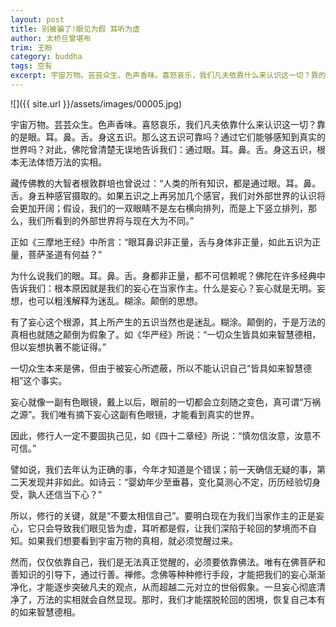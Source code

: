 ```yaml
---
layout: post
title: 别被骗了!眼见为假 耳听为虚
author: 太桥旦曾堪布
trim: 王盼
category: buddha
tags: 空有
excerpt: 宇宙万物。芸芸众生。色声香味。喜怒哀乐，我们凡夫依靠什么来认识这一切？靠的是眼。耳。鼻。舌。身这五识。那么这五识可靠吗？通过它们能够感知到真实的世界吗？对此，佛陀曾清楚无误地告诉我们：通过眼。耳。鼻。舌。身这五识，根本无法体悟万法的实相。
---
```


![]({{ site.url }}/assets/images/00005.jpg)

宇宙万物。芸芸众生。色声香味。喜怒哀乐，我们凡夫依靠什么来认识这一切？靠的是眼。耳。鼻。舌。身这五识。那么这五识可靠吗？通过它们能够感知到真实的世界吗？对此，佛陀曾清楚无误地告诉我们：通过眼。耳。鼻。舌。身这五识，根本无法体悟万法的实相。

藏传佛教的大智者根敦群培也曾说过：“人类的所有知识，都是通过眼。耳。鼻。舌。身五种感官摄取的。如果五识之上再另加几个感官，我们对外部世界的认识将会更加开阔；假设，我们的一双眼睛不是左右横向排列，而是上下竖立排列，那么，我们所看到的外部世界将与现在大为不同。”

正如《三摩地王经》中所言：“眼耳鼻识非正量，舌与身体非正量，如此五识为正量，菩萨圣道有何益？”

为什么说我们的眼。耳。鼻。舌。身都非正量，都不可信赖呢？佛陀在许多经典中告诉我们：根本原因就是我们的妄心在当家作主。什么是妄心？妄心就是无明。妄想，也可以粗浅解释为迷乱。糊涂。颠倒的思想。

有了妄心这个根源，其上所产生的五识当然也是迷乱。糊涂。颠倒的，于是万法的真相也就随之颠倒为假象了。如《华严经》所说：“一切众生皆具如来智慧德相，但以妄想执著不能证得。”

一切众生本来是佛，但由于被妄心所遮蔽，所以不能认识自己“皆具如来智慧德相”这个事实。

妄心就像一副有色眼镜，戴上以后，眼前的一切都会立刻随之变色，真可谓“万祸之源”。我们唯有摘下妄心这副有色眼镜，才能看到真实的世界。

因此，修行人一定不要固执己见，如《四十二章经》所说：“慎勿信汝意，汝意不可信。”

譬如说，我们去年认为正确的事，今年才知道是个错误；前一天确信无疑的事，第二天发现并非如此。如诗云：“婴幼年少至垂暮，变化莫测心不定，历历经验切身受，孰人还信当下心？”

所以，修行的关键，就是“不要太相信自己”。要明白现在为我们当家作主的正是妄心，它只会导致我们眼见皆为虚，耳听都是假，让我们深陷于轮回的梦境而不自知。如果我们想要看到宇宙万物的真相，就必须觉醒过来。

然而，仅仅依靠自己，我们是无法真正觉醒的，必须要依靠佛法。唯有在佛菩萨和善知识的引导下，通过行善。禅修。念佛等种种修行手段，才能把我们的妄心渐渐净化，才能逐步突破凡夫的观点，从而超越二元对立的世俗假象。一旦妄心彻底清净了，万法的实相就会自然显现。那时，我们才能摆脱轮回的困境，恢复自己本有的如来智慧德相。
